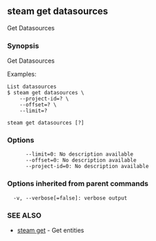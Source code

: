 ## steam get datasources

Get Datasources

### Synopsis


Get Datasources

Examples:

    List datasources
    $ steam get datasources \
        --project-id=? \
        --offset=? \
        --limit=?

```
steam get datasources [?]
```

### Options

```
      --limit=0: No description available
      --offset=0: No description available
      --project-id=0: No description available
```

### Options inherited from parent commands

```
  -v, --verbose[=false]: verbose output
```

### SEE ALSO
* [steam get](steam_get.md)	 - Get entities

